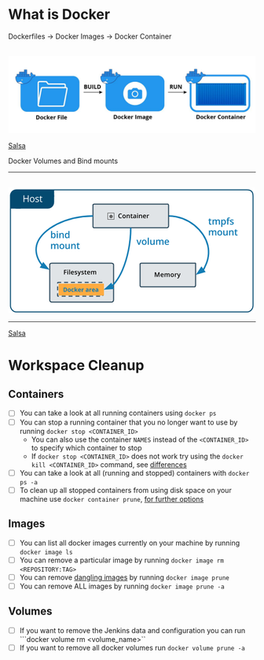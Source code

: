 # What is Docker
Dockerfiles -> 
Docker Images -> 
Docker Container 

<br>
<img src="./image1.jpg" />
<br>

[Salsa](https://docs.docker.com/storage/volumes/)

Docker Volumes and Bind mounts 

---
<br>
<img src="./image2.png" />
<br>

---

[Salsa](https://jfrog.com/knowledge-base/a-beginners-guide-to-understanding-and-building-docker-images/)

# Workspace Cleanup
## Containers 
- [ ] You can take a look at all running containers using ```docker ps``` 
- [ ] You can stop a running container that you no longer want to use by running ```docker stop <CONTAINER_ID>```
  - You can also use the container `NAMES` instead of the ```<CONTAINER_ID>``` to specify which container to stop
  - If ```docker stop <CONTAINER_ID>``` does not work try using the ```docker kill <CONTAINER_ID>``` command, see [differences](https://www.baeldung.com/ops/docker-stop-vs-kill) 
- [ ] You can take a look at all (running and stopped) containers with ```docker ps -a``` 
- [ ] To clean up all stopped containers from using disk space on your machine use ```docker container prune```, [for further options](https://docs.docker.com/engine/reference/commandline/container_prune/)
## Images
- [ ] You can list all docker images currently on your machine by running ```docker image ls```
- [ ] You can remove a particular image by running ```docker image rm <REPOSITORY:TAG>```
- [ ] You can remove [dangling images](https://docs.docker.com/config/pruning/) by running ```docker image prune```
- [ ] You can remove ALL images by running ```docker image prune -a```
## Volumes
- [ ] If you want to remove the Jenkins data and configuration you can run ```docker volume rm <volume_name>``
- [ ] If you want to remove all docker volumes run ```docker volume prune -a```